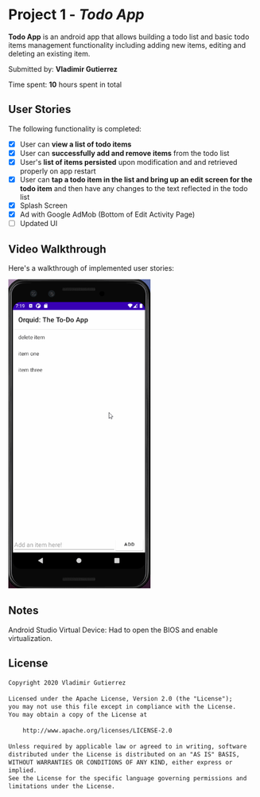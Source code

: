 # Project 1 - *Todo App*

**Todo App** is an android app that allows building a todo list and basic todo items management functionality including adding new items, editing and deleting an existing item.

Submitted by: **Vladimir Gutierrez**

Time spent: **10** hours spent in total

## User Stories

The following functionality is completed:

* [x] User can **view a list of todo items**
* [x] User can **successfully add and remove items** from the todo list
* [x] User's **list of items persisted** upon modification and and retrieved properly on app restart
* [x] User can **tap a todo item in the list and bring up an edit screen for the todo item** and then have any changes to the text reflected in the todo list
* [x] Splash Screen
* [x] Ad with Google AdMob (Bottom of Edit Activity Page)
* [ ] Updated UI

## Video Walkthrough

Here's a walkthrough of implemented user stories:

<img src='walkthrough.gif' title='Video Walkthrough' width='286' height='621' alt='Video Walkthrough' />

## Notes

Android Studio Virtual Device: Had to open the BIOS and enable virtualization. 

## License

    Copyright 2020 Vladimir Gutierrez

    Licensed under the Apache License, Version 2.0 (the "License");
    you may not use this file except in compliance with the License.
    You may obtain a copy of the License at

        http://www.apache.org/licenses/LICENSE-2.0

    Unless required by applicable law or agreed to in writing, software
    distributed under the License is distributed on an "AS IS" BASIS,
    WITHOUT WARRANTIES OR CONDITIONS OF ANY KIND, either express or implied.
    See the License for the specific language governing permissions and
    limitations under the License.
